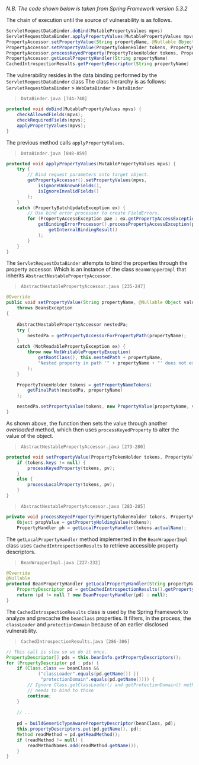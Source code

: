 _N.B. The code shown below is taken from Spring Framework version 5.3.2_

The chain of execution until the source of vulnerability is as follows.
```java
ServletRequestDataBinder.doBind(MutablePropertyValues mpvs)                         // implemented in DataBinder
ServletRequestDataBinder.applyPropertyValues(MutablePropertyValues mpvs)            // implemented in DataBinder
PropertyAccessor.setPropertyValue(String propertyName, @Nullable Object value)      // implemented in AbstractNestablePropertyAccessor
PropertyAccessor.setPropertyValue(PropertyTokenHolder tokens, PropertyValue pv)     // implemented in AbstractNestablePropertyAccessor
PropertyAccessor.processKeyedProperty(PropertyTokenHolder tokens, PropertyValue pv) // implemented in AbstractNestablePropertyAccessor
PropertyAccessor.getLocalPropertyHandler(String propertyName)                       // implemented in BeanWrapperImpl
CachedIntrospectionResults.getPropertyDescriptor(String propertyName)               // implemented in CachedIntrospectionResults
```

The vulnerability resides in the data binding performed by the `ServletRequestDataBinder` class
The class hierarchy is as follows: `ServletRequestDataBinder` > `WebDataBinder` > `DataBinder`

> `DataBinder.java [744-748]`
```java
protected void doBind(MutablePropertyValues mpvs) {
	checkAllowedFields(mpvs);
	checkRequiredFields(mpvs);
	applyPropertyValues(mpvs);
}
```
The previous method calls `applyPropertyValues`.

> `DataBinder.java [848-859]`
```java
protected void applyPropertyValues(MutablePropertyValues mpvs) {
	try {
		// Bind request parameters onto target object.
		getPropertyAccessor().setPropertyValues(mpvs,
			isIgnoreUnknownFields(),
			isIgnoreInvalidFields()
		);
	}
    catch (PropertyBatchUpdateException ex) {
		// Use bind error processor to create FieldErrors.
		for (PropertyAccessException pae : ex.getPropertyAccessExceptions()) {
			getBindingErrorProcessor().processPropertyAccessException(pae,
				getInternalBindingResult()
			);
		}
	}
}
```

The `ServletRequestDataBinder` attempts to bind the properties through the property accessor. Which is an instance of the class `BeanWrapperImpl` that inherits `AbstractNestablePropertyAccessor`.

> `AbstractNestablePropertyAccessor.java [235-247]`
```java
@Override
public void setPropertyValue(String propertyName, @Nullable Object value)
	throws BeansException
{
	
	AbstractNestablePropertyAccessor nestedPa;
	try {
		nestedPa = getPropertyAccessorForPropertyPath(propertyName);
	}
	catch (NotReadablePropertyException ex) {
		throw new NotWritablePropertyException(
			getRootClass(), this.nestedPath + propertyName,
			"Nested property in path '" + propertyName + "' does not exist", ex
		);
	}

	PropertyTokenHolder tokens = getPropertyNameTokens(
		getFinalPath(nestedPa, propertyName)
	);

	nestedPa.setPropertyValue(tokens, new PropertyValue(propertyName, value));
}
```

As shown above, the function then sets the value through another _overloaded_ method, which then uses `processKeyedProperty` to alter the value of the object.

> `AbstractNestablePropertyAccessor.java [273-280]`
```java
protected void setPropertyValue(PropertyTokenHolder tokens, PropertyValue pv) throws BeansException {
	if (tokens.keys != null) {
		processKeyedProperty(tokens, pv);
	}
	else {
		processLocalProperty(tokens, pv);
	}
}
```

> `AbstractNestablePropertyAccessor.java [283-285]`
```java
private void processKeyedProperty(PropertyTokenHolder tokens, PropertyValue pv) {
	Object propValue = getPropertyHoldingValue(tokens);
	PropertyHandler ph = getLocalPropertyHandler(tokens.actualName);
```

The `getLocalPropertyHandler` method implemented in the `BeanWrapperImpl` class uses `CachedIntrospectionResults` to retrieve accessible property descriptors. 

> `BeanWrapperImpl.java [227-232]`
```java
@Override
@Nullable
protected BeanPropertyHandler getLocalPropertyHandler(String propertyName) {
	PropertyDescriptor pd = getCachedIntrospectionResults().getPropertyDescriptor(propertyName);
	return (pd != null ? new BeanPropertyHandler(pd) : null);
}
```

The `CachedIntrospectionResults` class is used by the Spring Framework to analyze and precache the `beanClass` properties. It filters, in the process, the `classLoader` and `protectionDomain` because of an earlier disclosed vulnerability.

> `CachedIntrospectionResults.java [286-306]`
```java
// This call is slow so we do it once.
PropertyDescriptor[] pds = this.beanInfo.getPropertyDescriptors();
for (PropertyDescriptor pd : pds) {
	if (Class.class == beanClass &&
			("classLoader".equals(pd.getName()) ||   
			 "protectionDomain".equals(pd.getName()))) {
		// Ignore Class.getClassLoader() and getProtectionDomain() methods - nobody  
		// needs to bind to those
		continue;
	}
	
	// ...
	
	pd = buildGenericTypeAwarePropertyDescriptor(beanClass, pd);
	this.propertyDescriptors.put(pd.getName(), pd);
	Method readMethod = pd.getReadMethod();
	if (readMethod != null) {
		readMethodNames.add(readMethod.getName());
	}
}
```
